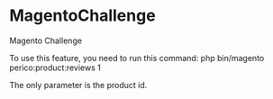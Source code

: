 # MagentoChallenge
Magento Challenge

To use this feature, you need to run this command: 
php bin/magento perico:product:reviews 1

The only parameter is the product id.
